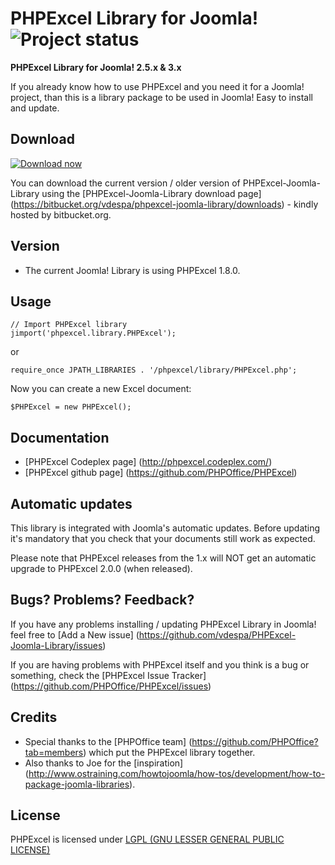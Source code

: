 # PHPExcel Library for Joomla! ![Project status](http://stillmaintained.com/vdespa/PHPExcel-Joomla-Library.png)

**PHPExcel Library for Joomla! 2.5.x &amp; 3.x**

If you already know how to use PHPExcel and you need it for a Joomla! project, than this is a library package to be used in Joomla! Easy to install and update.

Download
--------

[![Download now](https://raw.github.com/vdespa/PHPExcel-Joomla-Library/master/download.png)](https://bitbucket.org/vdespa/phpexcel-joomla-library/downloads/PHPExcel-Joomla-Library-1.7.9.zip)

You can download the current version / older version of PHPExcel-Joomla-Library using the [PHPExcel-Joomla-Library download page] (https://bitbucket.org/vdespa/phpexcel-joomla-library/downloads) - kindly hosted by bitbucket.org.

Version
-------

* The current Joomla! Library is using PHPExcel 1.8.0.

Usage
-----

    // Import PHPExcel library
    jimport('phpexcel.library.PHPExcel');

or 

    require_once JPATH_LIBRARIES . '/phpexcel/library/PHPExcel.php';


Now you can create a new Excel document:

    $PHPExcel = new PHPExcel();



Documentation
-------------

* [PHPExcel Codeplex page] (http://phpexcel.codeplex.com/)
* [PHPExcel github page] (https://github.com/PHPOffice/PHPExcel)

Automatic updates
-----------------

This library is integrated with Joomla's automatic updates. Before updating it's mandatory that you check that your documents still work as expected.

Please note that PHPExcel releases from the 1.x will NOT get an automatic upgrade to PHPExcel 2.0.0 (when released).

Bugs? Problems? Feedback?
-------------------------

If you have any problems installing / updating PHPExcel Library in Joomla! feel free to [Add a New issue] (https://github.com/vdespa/PHPExcel-Joomla-Library/issues)

If you are having problems with PHPExcel itself and you think is a bug or something, check the [PHPExcel Issue Tracker] (https://github.com/PHPOffice/PHPExcel/issues)

Credits
-------

* Special thanks to the [PHPOffice team] (https://github.com/PHPOffice?tab=members) which put the PHPExcel library together.
* Also thanks to Joe for the [inspiration] (http://www.ostraining.com/howtojoomla/how-tos/development/how-to-package-joomla-libraries).


License
-------
PHPExcel is licensed under [LGPL (GNU LESSER GENERAL PUBLIC LICENSE)](https://github.com/PHPOffice/PHPExcel/blob/master/license.md)


